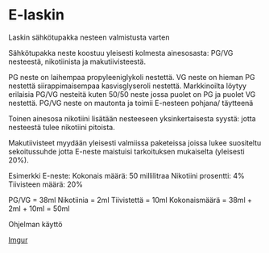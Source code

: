 # E-laskin
Laskin sähkötupakka nesteen valmistusta varten

Sähkötupakka neste koostuu yleisesti kolmesta ainesosasta: PG/VG nesteestä, nikotiinista ja makutiivisteestä.

PG neste on laihempaa propyleeniglykoli nestettä.
VG neste on hieman PG nestettä siirappimaisempaa kasvisglyseroli nestettä.
Markkinoilta löytyy erilaisia PG/VG nesteitä kuten 50/50 neste jossa puolet on PG ja puolet VG nestettä. 
PG/VG neste on mautonta ja toimii E-nesteen pohjana/ täytteenä

Toinen ainesosa nikotiini lisätään nesteeseen yksinkertaisesta syystä: jotta nesteestä tulee nikotiini pitoista. 

Makutiivisteet myydään yleisesti valmiissa paketeissa joissa lukee suositeltu sekoitussuhde jotta E-neste maistuisi tarkoituksen mukaiselta (yleisesti 20%). 

Esimerkki E-neste: 
Kokonais määrä: 50 millilitraa
Nikotiini prosentti: 4%
Tiivisteen määrä: 20%

PG/VG = 38ml
Nikotiinia = 2ml
Tiivistettä  = 10ml
Kokonaismäärä = 38ml + 2ml + 10ml = 50ml

Ohjelman käyttö

[Imgur](https://i.imgur.com/I8PI1Gd.jpg)
